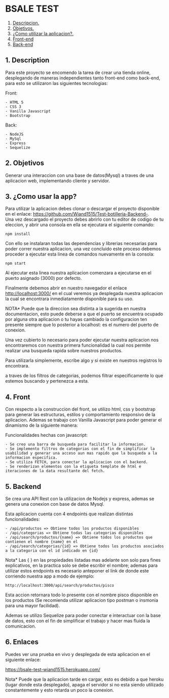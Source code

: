 # BSALE TEST

1. [ Descripcion. ](#desc)
2. [ Objetivos. ](#obj)
3. [ ¿Como utilizar la aplicacion?. ](#usos)
4. [ Front-end ](#front)
5. [ Back-end](#back)


<a name="desc"></a>
## 1. Description

Para este proyecto se encomendo la tarea de crear una tienda online, desplegando de maneras independientes tanto front-end como back-end, para esto se utilizaron las siguientes tecnologias:  

Front: 

    - HTML 5  
    - CSS 3
    - Vanilla Javascript
    - Bootstrap

Back:  

    - NodeJS
    - MySql
    - Express
    - Sequelize

<a name="obj"></a>
## 2. Objetivos

Generar una interaccion con una base de datos(Mysql) a traves de una aplicacion web, implementando cliente y servidor.

<a name="usos"></a>
## 3. ¿Como usar la app?

Para utilizar la aplicacion debes clonar o descargar el proyecto disponible en el enlace: <https://github.com/Wiand1515/Test-botilleria-Backend->.  
Una vez descargado el proyecto debes abrirlo con tu editor de codigo de tu eleccion, y abrir una consola en ella se ejecutara el siguiente comando:

`npm install`

Con ello se instalaran todas las dependencias y librerias necesarias para poder correr nuestra aplicacion, una vez concluido este proceso debemos proceder a ejecutar esta linea de comandos nuevamente en la consola:

`npm start`

Al ejecutar esta linea nuestra aplicacion comenzara a ejecutarse en el puerto asignado (3000) por defecto.

Finalmente debemos abrir en nuestro navegador el enlace <http://localhost:3000/> en el cual veremos ya desplegada nuestra aplicacion la cual se encontrara inmediatamente disponible para su uso.

NOTA* Puede que la direccion sea distinta a la sugerida en nuestra documentacion, esto puede deberse a que el puerto se encuentra ocupado por alguna otra aplicacion o tu hayas cambiado la configuracion ten presente siempre que lo posterior a localhost: es el numero del puerto de conexion.  

Una vez cubierto lo necesario para poder ejecutar nuestra aplicacion nos encontraremos con nuestra primera funcionalidad la cual nos permite realizar una busqueda rapida sobre nuestros productos.

Para utilizarla simplemente, escribe algo y si existe en nuestros registros lo encontrara.

a traves de los filtros de categorias, podemos filtrar especificamente lo que estemos buscando y pertenezca a esta.

## 4. Front

Con respecto a la construccion del front, se utilizo html, css y bootstrap para generar las estructuras, estilos y comportamiento responsivo de la aplicacion. Ademas se trabajo con Vanilla Javascript para poder generar el dinamismo de la siguiente manera:

Funcionalidades hechas con javascript:  

    - Se creo una barra de busqueda para facilitar la informacion.
    - Se implemento filtros de categorias con el fin de simplificar la usabilidad y generar una acceso aun mas rapido que la busqueda a la informacion especifica.
    - Se utiliza FETCH, para conectar la aplicacion con el backend.
    - Se renderizan elementos con la etiqueta template de html e iteraciones de la data resultante del fetch.


## 5. Backend  

Se crea una API Rest con la utilizacion de Nodejs y express, ademas se genera una conexion con base de datos Mysql.

Esta aplicacion cuenta con 4 endpoints que realizan distintas funcionalidades:  

    - /api/productos => Obtiene todos los productos disponibles
    - /api/categorias => Obtiene todas las categorias disponibles
    - /api/search/productos/{name} => Obtiene todos los productos que contienen el nombre {name} en el 
    - /api/search/categorias/{id} => Obtiene todos los productos asociados a la categoria con el id indicado en {id}

Nota* Las { } en las propiedades listadas mas adelante son solo para fines explicativos, en la practica solo se debe escribir el nombre; ademas para utilizar estos endpoints es necesario anteponer el link de donde este corriendo nuestra app a modo de ejemplo:

`http://localhost:3000/api/search/productos/pisco`

Esta accion retornara todo lo presente con el nombre pisco disponible en los productos (Se recomienda utilizar aplicacion tipo postman o insmonia para una mayor facilidad).

Ademas se utilizo Sequelize para poder conectar e interactuar con la base de datos, esto con el fin de simplificar el trabajo y hacer mas fluida la comunicacion.


## 6. Enlaces

Puedes ver una prueba en vivo y desplegada de esta aplicacion en el siguiente enlace:

<https://bsale-test-wiand1515.herokuapp.com/>

Nota* Puede que la aplicacion tarde en cargar, esto es debido a que heroku (lugar donde esta desplegado), apaga el servidor si no esta siendo utilizado constantemente y esto retarda un poco la conexion. 


